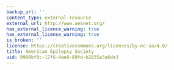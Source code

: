 ```yaml
---
backup_url: ''
content_type: external-resource
external_url: http://www.aesnet.org/
has_external_licence_warning: true
has_external_license_warning: true
is_broken: ''
license: https://creativecommons.org/licenses/by-nc-sa/4.0/
title: American Epilepsy Society
uid: 8908bf0c-17f6-4ae8-89fd-b2835a3a6de3
---
```

